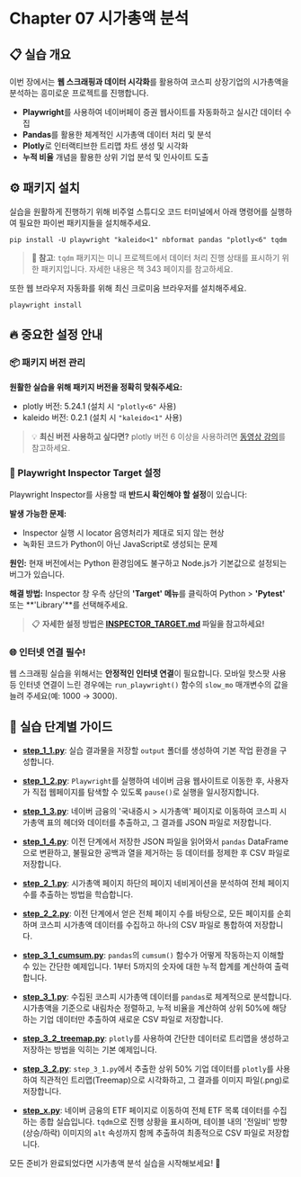# Chapter 07 시가총액 분석

## 📋 실습 개요
이번 장에서는 **웹 스크래핑과 데이터 시각화**를 활용하여 코스피 상장기업의 시가총액을 분석하는 흥미로운 프로젝트를 진행합니다.
- **Playwright**를 사용하여 네이버페이 증권 웹사이트를 자동화하고 실시간 데이터 수집
- **Pandas**를 활용한 체계적인 시가총액 데이터 처리 및 분석
- **Plotly**로 인터랙티브한 트리맵 차트 생성 및 시각화
- **누적 비율** 개념을 활용한 상위 기업 분석 및 인사이트 도출

## ⚙️ 패키지 설치
실습을 원활하게 진행하기 위해 비주얼 스튜디오 코드 터미널에서 아래 명령어를 실행하여 필요한 파이썬 패키지들을 설치해주세요.

```shell
pip install -U playwright "kaleido<1" nbformat pandas "plotly<6" tqdm
```

> **📝 참고**: `tqdm` 패키지는 미니 프로젝트에서 데이터 처리 진행 상태를 표시하기 위한 패키지입니다. 자세한 내용은 책 343 페이지를 참고하세요.

또한 웹 브라우저 자동화를 위해 최신 크로미움 브라우저를 설치해주세요.

```shell
playwright install
```

## 🔥 중요한 설정 안내

### 📦 패키지 버전 관리
**원활한 실습을 위해 패키지 버전을 정확히 맞춰주세요:**
- plotly 버전: 5.24.1 (설치 시 `"plotly<6"` 사용)
- kaleido 버전: 0.2.1 (설치 시 `"kaleido<1"` 사용)

> 💡 **최신 버전 사용하고 싶다면?** plotly 버전 6 이상을 사용하려면 [동영상 강의](https://www.youtube.com/watch?v=_oXzVqOGZpc&t=871s)를 참고하세요.

### 🚨 Playwright Inspector Target 설정

Playwright Inspector를 사용할 때 **반드시 확인해야 할 설정**이 있습니다:

**발생 가능한 문제:**
- Inspector 실행 시 locator 음영처리가 제대로 되지 않는 현상
- 녹화된 코드가 Python이 아닌 JavaScript로 생성되는 문제

**원인:** 현재 버전에서는 Python 환경임에도 불구하고 Node.js가 기본값으로 설정되는 버그가 있습니다.

**해결 방법:** Inspector 창 우측 상단의 **'Target' 메뉴**를 클릭하여 Python > **'Pytest'** 또는 **'Library'**를 선택해주세요.

> 📋 **자세한 설정 방법은 [INSPECTOR_TARGET.md](../INSPECTOR_TARGET.md) 파일을 참고하세요!**

### 🌐 인터넷 연결 필수!
웹 스크래핑 실습을 위해서는 **안정적인 인터넷 연결**이 필요합니다. 모바일 핫스팟 사용 등 인터넷 연결이 느린 경우에는 `run_playwright()` 함수의 `slow_mo` 매개변수의 값을 늘려 주세요(예: 1000 → 3000).


## 🚀 실습 단계별 가이드

*   **[step_1_1.py](step_1_1.py)**: 실습 결과물을 저장할 `output` 폴더를 생성하여 기본 작업 환경을 구성합니다.

*   **[step_1_2.py](step_1_2.py)**: `Playwright`를 실행하여 네이버 금융 웹사이트로 이동한 후, 사용자가 직접 웹페이지를 탐색할 수 있도록 `pause()`로 실행을 일시정지합니다.

*   **[step_1_3.py](step_1_3.py)**: 네이버 금융의 '국내증시 > 시가총액' 페이지로 이동하여 코스피 시가총액 표의 헤더와 데이터를 추출하고, 그 결과를 JSON 파일로 저장합니다.

*   **[step_1_4.py](step_1_4.py)**: 이전 단계에서 저장한 JSON 파일을 읽어와서 `pandas` DataFrame으로 변환하고, 불필요한 공백과 열을 제거하는 등 데이터를 정제한 후 CSV 파일로 저장합니다.

*   **[step_2_1.py](step_2_1.py)**: 시가총액 페이지 하단의 페이지 네비게이션을 분석하여 전체 페이지 수를 추출하는 방법을 학습합니다.

*   **[step_2_2.py](step_2_2.py)**: 이전 단계에서 얻은 전체 페이지 수를 바탕으로, 모든 페이지를 순회하며 코스피 시가총액 데이터를 수집하고 하나의 CSV 파일로 통합하여 저장합니다.

*   **[step_3_1_cumsum.py](step_3_1_cumsum.py)**: `pandas`의 `cumsum()` 함수가 어떻게 작동하는지 이해할 수 있는 간단한 예제입니다. 1부터 5까지의 숫자에 대한 누적 합계를 계산하여 출력합니다.

*   **[step_3_1.py](step_3_1.py)**: 수집된 코스피 시가총액 데이터를 `pandas`로 체계적으로 분석합니다. 시가총액을 기준으로 내림차순 정렬하고, 누적 비율을 계산하여 상위 50%에 해당하는 기업 데이터만 추출하여 새로운 CSV 파일로 저장합니다.

*   **[step_3_2_treemap.py](step_3_2_treemap.py)**: `plotly`를 사용하여 간단한 데이터로 트리맵을 생성하고 저장하는 방법을 익히는 기본 예제입니다.

*   **[step_3_2.py](step_3_2.py)**: `step_3_1.py`에서 추출한 상위 50% 기업 데이터를 `plotly`를 사용하여 직관적인 트리맵(Treemap)으로 시각화하고, 그 결과를 이미지 파일(.png)로 저장합니다.

*   **[step_x.py](step_x.py)**: 네이버 금융의 ETF 페이지로 이동하여 전체 ETF 목록 데이터를 수집하는 종합 실습입니다. `tqdm`으로 진행 상황을 표시하며, 테이블 내의 '전일비' 방향(상승/하락) 이미지의 `alt` 속성까지 함께 추출하여 최종적으로 CSV 파일로 저장합니다.

모든 준비가 완료되었다면 시가총액 분석 실습을 시작해보세요! 🚀